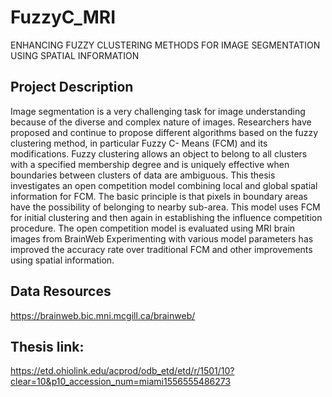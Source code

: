 # FuzzyC_MRI
ENHANCING FUZZY CLUSTERING METHODS FOR IMAGE SEGMENTATION USING SPATIAL INFORMATION
## Project Description
Image segmentation is a very challenging task for image understanding because of the diverse and complex nature of images. Researchers have proposed and continue to propose different algorithms based on the fuzzy clustering method, in particular Fuzzy C- Means (FCM) and its modifications. Fuzzy clustering allows an object to belong to all clusters with a specified membership degree and is uniquely effective when boundaries between clusters of data are ambiguous. This thesis investigates an open competition model combining local and global spatial information for FCM. The basic principle is that pixels in boundary areas have the possibility of belonging to nearby sub-area. This model uses FCM for initial clustering and then again in establishing the influence competition procedure. The open competition model is evaluated using MRI brain images from BrainWeb Experimenting with various model parameters has improved the accuracy rate over traditional FCM and other improvements using spatial information.
## Data Resources
https://brainweb.bic.mni.mcgill.ca/brainweb/
## Thesis link:
https://etd.ohiolink.edu/acprod/odb_etd/etd/r/1501/10?clear=10&p10_accession_num=miami1556555486273
